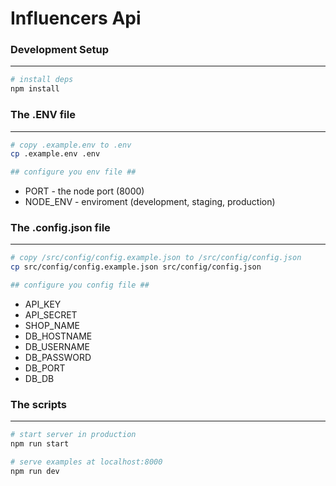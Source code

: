 <p align="center"><h1> Influencers Api</h1></p>

### Development Setup
----------------------
```bash
# install deps
npm install
```

### The .ENV file 
-------------
```bash
# copy .example.env to .env
cp .example.env .env

## configure you env file ##
```

<ul>
<li> PORT - the node port (8000) </li>
<li> NODE_ENV - enviroment (development, staging, production) </li>
</ul>


### The .config.json file
-------------

```bash
# copy /src/config/config.example.json to /src/config/config.json
cp src/config/config.example.json src/config/config.json

## configure you config file ##
```

<ul>
<li> API_KEY  </li>
<li> API_SECRET  </li>
<li> SHOP_NAME  </li>
<li> DB_HOSTNAME  </li>
<li> DB_USERNAME  </li>
<li> DB_PASSWORD  </li>
<li> DB_PORT  </li>
<li> DB_DB  </li>
</ul>

### The scripts
-------------

```bash
# start server in production
npm run start

# serve examples at localhost:8000
npm run dev

```
